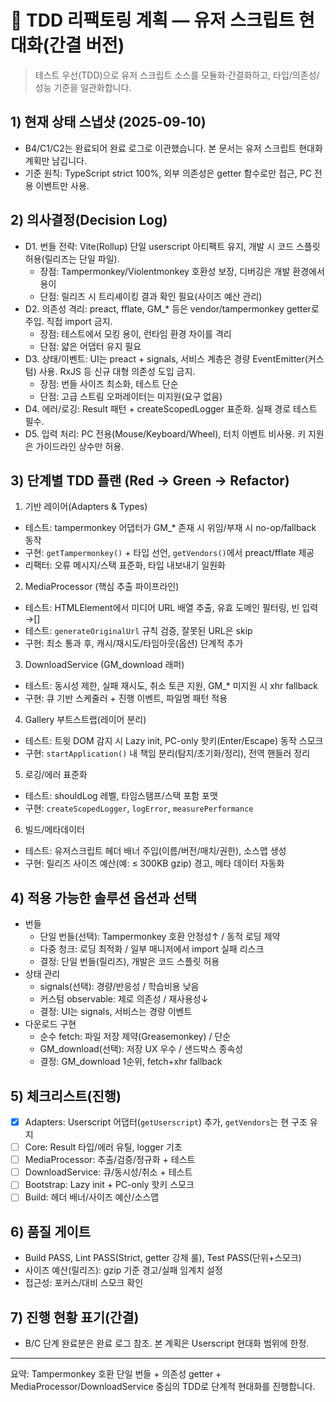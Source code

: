 # 🔄 TDD 리팩토링 계획 — 유저 스크립트 현대화(간결 버전)

> 테스트 우선(TDD)으로 유저 스크립트 소스를 모듈화·간결화하고, 타입/의존성/성능
> 기준을 일관화합니다.

## 1) 현재 상태 스냅샷 (2025-09-10)

- B4/C1/C2는 완료되어 완료 로그로 이관했습니다. 본 문서는 유저 스크립트 현대화
  계획만 남깁니다.
- 기준 원칙: TypeScript strict 100%, 외부 의존성은 getter 함수로만 접근, PC 전용
  이벤트만 사용.

## 2) 의사결정(Decision Log)

- D1. 번들 전략: Vite(Rollup) 단일 userscript 아티팩트 유지, 개발 시 코드 스플릿
  허용(릴리즈는 단일 파일).
  - 장점: Tampermonkey/Violentmonkey 호환성 보장, 디버깅은 개발 환경에서 용이
  - 단점: 릴리즈 시 트리셰이킹 결과 확인 필요(사이즈 예산 관리)
- D2. 의존성 격리: preact, fflate, GM\_\* 등은 vendor/tampermonkey getter로
  주입. 직접 import 금지.
  - 장점: 테스트에서 모킹 용이, 런타임 환경 차이를 격리
  - 단점: 얇은 어댑터 유지 필요
- D3. 상태/이벤트: UI는 preact + signals, 서비스 계층은 경량
  EventEmitter(커스텀) 사용. RxJS 등 신규 대형 의존성 도입 금지.
  - 장점: 번들 사이즈 최소화, 테스트 단순
  - 단점: 고급 스트림 오퍼레이터는 미지원(요구 없음)
- D4. 에러/로깅: Result 패턴 + createScopedLogger 표준화. 실패 경로 테스트 필수.
- D5. 입력 처리: PC 전용(Mouse/Keyboard/Wheel), 터치 이벤트 비사용. 키 지원은
  가이드라인 상수만 허용.

## 3) 단계별 TDD 플랜 (Red → Green → Refactor)

1. 기반 레이어(Adapters & Types)

- 테스트: tampermonkey 어댑터가 GM\_\* 존재 시 위임/부재 시 no-op/fallback 동작
- 구현: `getTampermonkey()` + 타입 선언, `getVendors()`에서 preact/fflate 제공
- 리팩터: 오류 메시지/스택 표준화, 타입 내보내기 일원화

2. MediaProcessor (핵심 추출 파이프라인)

- 테스트: HTMLElement에서 미디어 URL 배열 추출, 유효 도메인 필터링, 빈 입력→[]
- 테스트: `generateOriginalUrl` 규칙 검증, 잘못된 URL은 skip
- 구현: 최소 통과 후, 캐시/재시도/타임아웃(옵션) 단계적 추가

3. DownloadService (GM_download 래퍼)

- 테스트: 동시성 제한, 실패 재시도, 취소 토큰 지원, GM\_\* 미지원 시 xhr
  fallback
- 구현: 큐 기반 스케줄러 + 진행 이벤트, 파일명 패턴 적용

4. Gallery 부트스트랩(레이어 분리)

- 테스트: 트윗 DOM 감지 시 Lazy init, PC-only 핫키(Enter/Escape) 동작 스모크
- 구현: `startApplication()` 내 책임 분리(탐지/초기화/정리), 전역 핸들러 정리

5. 로깅/에러 표준화

- 테스트: shouldLog 레벨, 타임스탬프/스택 포함 포맷
- 구현: `createScopedLogger`, `logError`, `measurePerformance`

6. 빌드/메타데이터

- 테스트: 유저스크립트 헤더 배너 주입(이름/버전/매치/권한), 소스맵 생성
- 구현: 릴리즈 사이즈 예산(예: ≤ 300KB gzip) 경고, 메타 데이터 자동화

## 4) 적용 가능한 솔루션 옵션과 선택

- 번들
  - 단일 번들(선택): Tampermonkey 호환 안정성↑ / 동적 로딩 제약
  - 다중 청크: 로딩 최적화 / 일부 매니저에서 import 실패 리스크
  - 결정: 단일 번들(릴리즈), 개발은 코드 스플릿 허용
- 상태 관리
  - signals(선택): 경량/반응성 / 학습비용 낮음
  - 커스텀 observable: 제로 의존성 / 재사용성↓
  - 결정: UI는 signals, 서비스는 경량 이벤트
- 다운로드 구현
  - 순수 fetch: 파일 저장 제약(Greasemonkey) / 단순
  - GM_download(선택): 저장 UX 우수 / 샌드박스 종속성
  - 결정: GM_download 1순위, fetch+xhr fallback

## 5) 체크리스트(진행)

- [x] Adapters: Userscript 어댑터(`getUserscript`) 추가, `getVendors`는 현 구조
      유지
- [ ] Core: Result 타입/에러 유틸, logger 기초
- [ ] MediaProcessor: 추출/검증/정규화 + 테스트
- [ ] DownloadService: 큐/동시성/취소 + 테스트
- [ ] Bootstrap: Lazy init + PC-only 핫키 스모크
- [ ] Build: 헤더 배너/사이즈 예산/소스맵

## 6) 품질 게이트

- Build PASS, Lint PASS(Strict, getter 강제 룰), Test PASS(단위+스모크)
- 사이즈 예산(릴리즈): gzip 기준 경고/실패 임계치 설정
- 접근성: 포커스/대비 스모크 확인

## 7) 진행 현황 표기(간결)

- B/C 단계 완료분은 완료 로그 참조. 본 계획은 Userscript 현대화 범위에 한정.

---

요약: Tampermonkey 호환 단일 번들 + 의존성 getter +
MediaProcessor/DownloadService 중심의 TDD로 단계적 현대화를 진행합니다.
